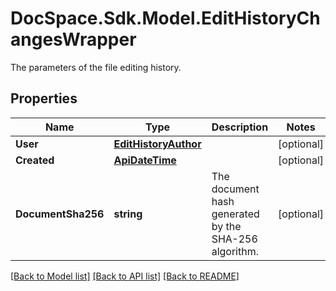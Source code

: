 # DocSpace.Sdk.Model.EditHistoryChangesWrapper
The parameters of the file editing history.

## Properties

Name | Type | Description | Notes
------------ | ------------- | ------------- | -------------
**User** | [**EditHistoryAuthor**](EditHistoryAuthor.md) |  | [optional] 
**Created** | [**ApiDateTime**](ApiDateTime.md) |  | [optional] 
**DocumentSha256** | **string** | The document hash generated by the SHA-256 algorithm. | [optional] 

[[Back to Model list]](../README.md#documentation-for-models) [[Back to API list]](../README.md#documentation-for-api-endpoints) [[Back to README]](../README.md)

